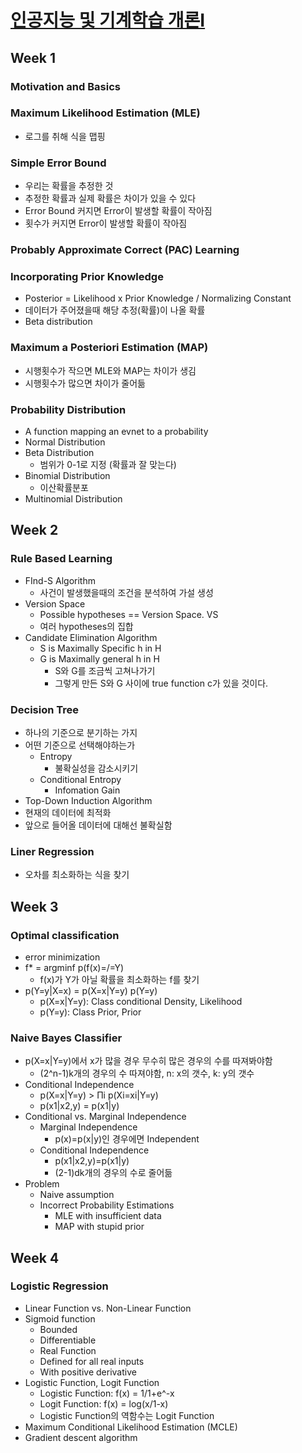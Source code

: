 # [인공지능 및 기계학습 개론Ⅰ](https://kaist.edwith.org/machinelearning1_17#)

##  Week 1

### Motivation and Basics

### Maximum Likelihood Estimation (MLE)

- 로그를 취해 식을 맵핑

### Simple Error Bound

- 우리는 확률을 추정한 것
- 추정한 확률과 실제 확률은 차이가 있을 수 있다
- Error Bound 커지면 Error이 발생할 확률이 작아짐
- 횟수가 커지면 Error이 발생할 확률이 작아짐

### Probably Approximate Correct (PAC) Learning

### Incorporating Prior Knowledge

- Posterior = Likelihood x Prior Knowledge / Normalizing Constant
- 데이터가 주어졌을때 해당 추정(확률)이 나올 확률
- Beta distribution

### Maximum a Posteriori Estimation (MAP)

- 시행횟수가 작으면 MLE와 MAP는 차이가 생김
- 시행횟수가 많으면 차이가 줄어듦

### Probability Distribution

- A function mapping an evnet to a probability
- Normal Distribution
- Beta Distribution
  - 범위가 0-1로 지정 (확률과 잘 맞는다)
- Binomial Distribution
  - 이산확률분포
- Multinomial Distribution

## Week 2

### Rule Based Learning

- FInd-S Algorithm
  - 사건이 발생했을때의 조건을 분석하여 가설 생성
- Version Space
  - Possible hypotheses == Version Space. VS
  - 여러 hypotheses의 집합
- Candidate Elimination Algorithm
  - S is Maximally Specific h in H
  - G is Maximally general h in H
    - S와 G를 조금씩 고쳐나가기
    - 그렇게 만든 S와 G 사이에 true function c가 있을 것이다.

### Decision Tree

- 하나의 기준으로 분기하는 가지
- 어떤 기준으로 선택해야하는가
  - Entropy
    - 불확실성을 감소시키기
  - Conditional Entropy
    - Infomation Gain
- Top-Down Induction Algorithm
- 현재의 데이터에 최적화
- 앞으로 들어올 데이터에 대해선 불확실함

### Liner Regression

- 오차를 최소화하는 식을 찾기

## Week 3

### Optimal classification 

- error minimization
- f* = argminf p(f(x)=/=Y)
  - f(x)가 Y가 아닐 확률을 최소화하는 f를 찾기
- p(Y=y|X=x) = p(X=x|Y=y) p(Y=y)
  - p(X=x|Y=y): Class conditional Density, Likelihood
  - p(Y=y): Class Prior, Prior

### Naive Bayes Classifier

- p(X=x|Y=y)에서 x가 많을 경우 무수히 많은 경우의 수를 따져봐야함
  - (2^n-1)k개의 경우의 수 따져야함, n: x의 갯수, k: y의 갯수
- Conditional Independence
  - p(X=x|Y=y) > Πi p(Xi=xi|Y=y)
  - p(x1|x2,y) = p(x1|y)
- Conditional vs. Marginal Independence
  - Marginal Independence
    - p(x)=p(x|y)인 경우에면 Independent
  - Conditional Independence
    - p(x1|x2,y)=p(x1|y)
    - (2-1)dk개의 경우의 수로 줄어듦
- Problem
  - Naive assumption
  - Incorrect Probability Estimations
    - MLE with insufficient data
    - MAP with stupid prior

## Week 4

### Logistic Regression

- Linear Function vs. Non-Linear Function
- Sigmoid function
  - Bounded
  - Differentiable
  - Real Function
  - Defined for all real inputs
  - With positive derivative
- Logistic Function, Logit Function
  - Logistic Function: f(x) = 1/1+e^-x
  - Logit Function: f(x) = log(x/1-x)
  - Logistic Function의 역함수는 Logit Function
- Maximum Conditional Likelihood Estimation (MCLE)
- Gradient descent algorithm

